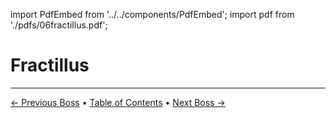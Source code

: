 import PdfEmbed from '../../components/PdfEmbed';
import pdf from './pdfs/06fractillus.pdf';


# Fractillus
---

[← Previous Boss](/manaforge-omega/soul-hunters) • [Table of Contents](/manaforge-omega/) • [Next Boss →](/manaforge-omega/nexus-king-salhadaar)

<PdfEmbed src={pdf} />
